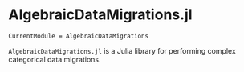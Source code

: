 # AlgebraicDataMigrations.jl

```@meta
CurrentModule = AlgebraicDataMigrations
```

`AlgebraicDataMigrations.jl` is a Julia library for performing complex categorical data migrations.
